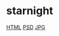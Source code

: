 # starnight
[HTML](http://sairus2k.github.io/starnight/)
[PSD](http://www.blazrobar.com/2014/free-psd-website-templates/starnight-free-psd-website-design/)
[JPG](http://sairus2k.github.io/images/starnight_full.jpg)
